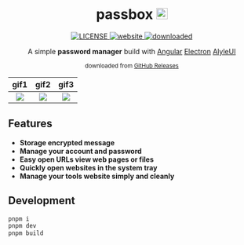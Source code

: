 <h1 align="center">
  <span>passbox</span>
  <img src="https://zzk13180.github.io/passbox/favicon.svg" alt='favicon' width='23'/>
</h1>

<p align="center">
  <a href="LICENSE">
    <img src="https://zzk13180.github.io/passbox/license-MIT-informational.svg" alt="LICENSE">
  </a>
  <a href="https://zzk13180.github.io/seed">
    <img src="https://zzk13180.github.io/passbox/wwebsite-up-brightgreen.svg" alt="website">
  </a>
  <a href="">
    <img src="https://zzk13180.github.io/passbox/v1.svg" alt="downloaded">
  </a>
<p>

<p align="center">A simple <b>password manager</b> build with <a href="https://angular.io/" target="_blank">Angular</a> <a href="https://electronjs.org/" target="_blank">Electron</a> <a href="https://alyle.io/" target="_blank">AlyleUI</a></p>

<p align="center">
  <sub>
    downloaded from
    <a href="" target="_blank">GitHub Releases</a></em>
  </sub>
</p>

|     gif1      |     gif2      |     gif3      |
| :-----------: | :-----------: | :-----------: |
| ![](test.gif) | ![](test.gif) | ![](test.gif) |

## Features

- **Storage encrypted message**
- **Manage your account and password**
- **Easy open URLs view web pages or files**
- **Quickly open websites in the system tray**
- **Manage your tools website simply and cleanly**

## Development

```bash
pnpm i
pnpm dev
pnpm build
```
